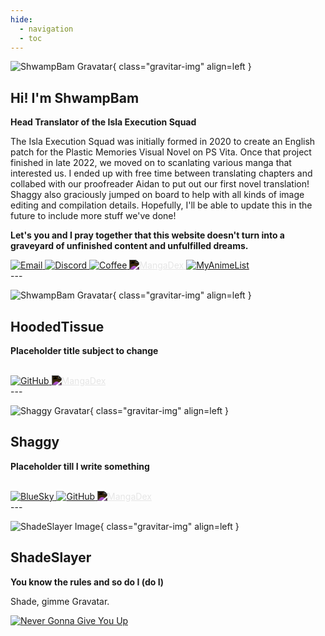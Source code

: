 ```yaml
---
hide:
  - navigation
  - toc
---
```


![ShwampBam Gravatar](https://www.gravatar.com/avatar/27b53b4d9558b501304bb1d00b246b57?s=200"){ class="gravitar-img" align=left }

## Hi! I'm ShwampBam  
**Head Translator of the Isla Execution Squad**

The Isla Execution Squad was initially formed in 2020 to create an English patch for the Plastic Memories Visual Novel on PS Vita. Once that project finished in late 2022, we moved on to scanlating various manga that interested us. I ended up with free time between translating chapters and collabed with our proofreader Aidan to put out our first novel translation! Shaggy also graciously jumped on board to help with all kinds of image editing and compilation details. Hopefully, I'll be able to update this in the future to include more stuff we've done!  

**Let's you and I pray together that this website doesn't turn into a graveyard of unfinished content and unfulfilled dreams.**

<div class="contact-buttons">
  <a href="mailto:shwampbam@gmail.com" class="contact-button" title="Email">
    <img src="/assets/icons/email.svg" alt="Email" class="contact-icon">
  </a>
  <a href="https://discord.gg/Cpshet4QYH" target="_blank" class="contact-button" title="Discord">
    <img src="/assets/icons/discord.svg" alt="Discord" class="contact-icon">
  </a>
  <a href="https://www.buymeacoffee.com/thesquad" target="_blank" class="contact-button" title="Buy Me a Coffee">
    <img src="/assets/icons/coffee.svg" alt="Coffee" class="contact-icon">
  </a>
    <a href="https://mangadex.org/user/c619d1fd-3434-48a9-bd0d-3a6233816a43/shwampbam" target="_blank" class="contact-button" style="filter: invert(1);" title="MangaDex">
    <img src="/assets/icons/mangadex.svg" alt="MangaDex" class="contact-icon">
  </a>
    <a href="https://myanimelist.net/profile/ShwampBam" target="_blank" class="contact-button" title="MyAnimeList">
    <img src="/assets/icons/myanimelist.svg" alt="MyAnimeList" class="contact-icon">
  </a>
</div>
---

![ShwampBam Gravatar](https://www.gravatar.com/avatar/f16d78354abaef76dbdabdd425e1f1b1?s=200"){ class="gravitar-img" align=left }

## HoodedTissue
**Placeholder title subject to change**

<br>

<div class="contact-buttons">
  <a href="https://github.com/HoodedTissue" class="contact-button" title="GitHub">
    <img src="/assets/icons/github.svg" alt="GitHub" class="contact-icon">
  </a>
    <a href="https://mangadex.org/user/7e8b4408-0475-4b38-b0fb-3072fd70a112/thehoodedtissue" target="_blank" class="contact-button" style="filter: invert(1);" title="MangaDex">
    <img src="/assets/icons/mangadex.svg" alt="MangaDex" class="contact-icon">
  </a>
</div>
---

![Shaggy Gravatar](https://www.gravatar.com/avatar/83365755d00580190bd2c391cde08128?s=200"){ class="gravitar-img" align=left }

## Shaggy
**Placeholder till I write something**

<br>

<div class="contact-buttons">
  <a href="https://bsky.app/profile/shaggy.islaexecutionsquad.com" class="contact-button" title="BlueSky">
    <img src="/assets/icons/bluesky.svg" alt="BlueSky" class="contact-icon">
  </a>
  <a href="https://github.com/Shaggythecat" class="contact-button" title="GitHub">
    <img src="/assets/icons/github.svg" alt="GitHub" class="contact-icon">
  </a>
    <a href="https://mangadex.org/user/df784b2f-fb0f-49d0-a7b3-3ffc7fc64f93/shaggy-tc" target="_blank" class="contact-button" style="filter: invert(1);" title="MangaDex">
    <img src="/assets/icons/mangadex.svg" alt="MangaDex" class="contact-icon">
  </a>
</div>
---

![ShadeSlayer Image](assets/images/avatars/shade.png){ class="gravitar-img" align=left }
## ShadeSlayer
**You know the rules and so do I (do I)**

Shade, gimme Gravatar.

<div class="contact-buttons">
  <a href="https://www.youtube.com/watch?v=dQw4w9WgXcQ" class="contact-button" title="YouTube">
    <img src="/assets/icons/youtube.svg" alt="Never Gonna Give You Up" class="contact-icon">
  </a>
</div>